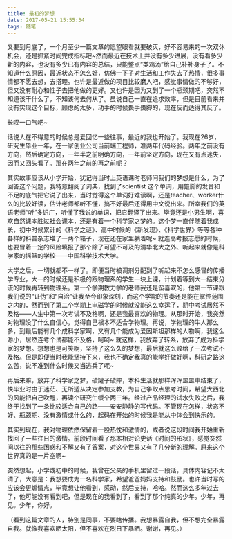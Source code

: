 ```yaml
---
title: 最初的梦想
date: 2017-05-21 15:55:34
tags: 随笔
---
```

又要到月底了，一个月至少一篇文章的愿望眼看就要破灭，好不容易来的一次双休机会，还是抓紧时间完成指标吧~然而最近在技术上并没有多少进展，没有看多少新的内容，也没有多少已有内容的总结，只能整点“类鸡汤”给自己补补身子了。不知道什么原因，最近状态不怎么好，仿佛一下子对生活和工作失去了热情，很多事情都不愿去想，去搭理。也许是最近做的项目比较磨人吧，感觉事情做的不够好，但又没有耐心和性子去把他做的更好。又也许是因为又到了一个瓶颈期吧，突然不知道该干什么了，不知该何去何从了。虽说自己一直在追求效率，但是目前看来并没有实现这个目标，顾虑的太多，动手的时候畏手畏脚的，现在反而适得其反了。

长叹一口气吧~

话说人在不得意的时候总是爱回忆一些往事，最近的我也开始了。我现在26岁，研究生毕业一年，在一家创业公司当前端工程师，准两年代码经验。两年之前没有方向，然后确定方向，一年半之前明确方向，一年前坚定方向，现在又有点迷失，因而又回头看了。那在两年之前的再之前呢？

其实故事应该从小学开始，犹记得当时上英语课时老师问我们的梦想是什么，为了回答这个问题，我特意翻阅了词典，找到了scientist 这个单词，用蹩脚的发音和不足的底气把它说了出来，当时觉得这个单词好难读啊，还是teacher、worker什么的比较好读，估计老师都听不懂，搞不好最后还得用中文说出来。所幸我们的英语老师“听”多识广，听懂了我说的单词，把它翻译了出来。毕竟还是小男生啊，喜欢自然课本胜过社会课本，还是有着一个科学家之梦的。这个梦一直伴随着我成长，初中时候累计的《科学之谜》、高中时候的《新发现》、《科学世界》等等各种各样的科普杂志堆了一两个箱子，现在还在家里躺着呢~ 就连高考报志愿的时候，也要冒着一定的风险填报了那个除了可望不可及的清华北大之外、听起来就像是科学家的摇篮的学校——中国科学技术大学。

大学之后，一切就都不一样了。即便当时被调剂分配到了听起来不怎么感冒的传播学专业，大一的时候还是积极的跟物理系的学生一块上课，计划着等到大一结束分流的时候再转到物理系。第一个学期教力学的老师我还是蛮喜欢的，他第一节课跟我们说的“证伪”和“自洽”让我至今印象深刻，而这个学期的节奏还是能在掌控范围之内的，然而到了第二个学期上电磁学的时候就没能这么幸运了，期中考试居然不及格——人生中第一次考试不及格啊，还是我最喜欢的物理。从那时开始，我突然对物理没了什么自信心，觉得自己根本不适合学物理。再说，学物理的牛人那么多，到最后能有几个成科学家啊，又有几个能成为爱因斯坦那样的人物啊，我这么渺小，居然连考个试都能不及格，呵呵~ 就这样，我放弃了转系，放弃了成为科学家的梦想。想想也是可笑啊，坚持了这么久的梦想，最后就这么败给了一次考试不及格。但是即便当时我能坚持下来，我也不确定我真的能学好做好啊，科研之路这么苦，说不准到什么时候又当逃兵了呢~

再后来嘛，放弃了科学家之梦，破罐子破摔，本科生活就那样浑浑噩噩中结束了，快毕业时由于迷茫、无所适从决定参加支教，为自己争取点思考时间，希望大西北的风能把自己吹醒，再读个研究生缓个两三年。经过产品经理的试水失败之后，我终于找到了一条比较适合自己的路——安安静静的写代码。不管现在怎样，状态不好、瓶颈期、没有激情或什么的，起码在开始的时候我是能从中体会到快乐的。

其实到现在，我对物理依然保留着一股热忱和激情的，或者说这段时间我开始重新找回了一些往日的激情。前段时间看了那本相对论史话《时间的形状》，感觉突然间以往的那些困惑和不解又有了答案，对这个世界又有了几分新的理解。原来这个世界真的是一片空啊~

突然想起，小学或初中的时候，我曾在父亲的手机里留过一段话，具体内容记不太清了，大意是：我想要成为一名科学家，希望爸爸妈妈支持和鼓励。也许当时写的应该会更煽情点，毕竟想让他看到，感动，然后支持，哈哈。然而这么多年过去了，他可能没有看到吧，但是现在的我看到了，看到了那个纯真的少年。少年，再见。少年，你好。

（看到这篇文章的人，特别是同事，不要瞎传播。我想暴露自我，但不想完全暴露自我。就像我喜欢晒太阳，但不喜欢在烈日下暴晒。谢谢，再见。）
